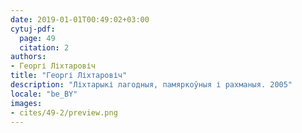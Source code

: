 ```yaml
---
date: 2019-01-01T00:49:02+03:00
cytuj-pdf:
  page: 49
  citation: 2
authors:
- Георгі Ліхтаровіч
title: "Георгі Ліхтаровіч"
description: "Ліхтарыкі лагодныя, памяркоўныя і рахманыя. 2005"
locale: "be_BY"
images:
- cites/49-2/preview.png
---
```

